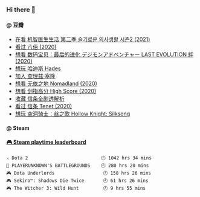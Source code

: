 ### Hi there 👋

<!--
**dofine/dofine** is a ✨ _special_ ✨ repository because its `README.md` (this file) appears on your GitHub profile.

Here are some ideas to get you started:

- 🔭 I’m currently working on ...
- 🌱 I’m currently learning ...
- 👯 I’m looking to collaborate on ...
- 📫 How to reach me: ...
-->

#### @ 豆瓣
<!-- DOUBAN-ACTIVITIES:START -->
- [在看 机智医生生活 第二季 슬기로운 의사생활 시즌2‎ (2021)](https://www.douban.com/people/4612366/status/3480766334/)
- [看过 八佰‎ (2020)](https://www.douban.com/people/4612366/status/3237877414/)
- [想看 数码宝贝：最后的进化 デジモンアドベンチャー LAST EVOLUTION 絆‎ (2020)](https://www.douban.com/people/4612366/status/3155154023/)
- [想玩 哈迪斯 Hades](https://www.douban.com/people/4612366/status/3119716068/)
- [加入 查理兹·塞隆](https://www.douban.com/people/4612366/status/3104608591/)
- [想看 无依之地 Nomadland‎ (2020)](https://www.douban.com/people/4612366/status/3104603749/)
- [想看 剑指高分 High Score‎ (2020)](https://www.douban.com/people/4612366/status/3096537527/)
- [收藏 信条全剧透解析](https://www.douban.com/people/4612366/status/3095501291/)
- [看过 信条 Tenet‎ (2020)](https://www.douban.com/people/4612366/status/3095492779/)
- [想玩 空洞骑士：丝之歌 Hollow Knight: Silksong](https://www.douban.com/people/4612366/status/3094250573/)
<!-- DOUBAN-ACTIVITIES:END -->

#### @ Steam
<!-- steam-box start -->
#### <a href="https://gist.github.com/f9d24328c5cf728a30e8451737ff5883" target="_blank">🎮 Steam playtime leaderboard</a>
```text
⚔️ Dota 2                           🕘 1042 hrs 34 mins
🍳 PLAYERUNKNOWN'S BATTLEGROUNDS    🕘 280 hrs 20 mins
🎮 Dota Underlords                  🕘 158 hrs 26 mins
🎮 Sekiro™: Shadows Die Twice       🕘 61 hrs 26 mins
🎮 The Witcher 3: Wild Hunt         🕘 9 hrs 55 mins
```
<!-- Powered by https://github.com/YouEclipse/steam-box . -->
<!-- steam-box end -->
